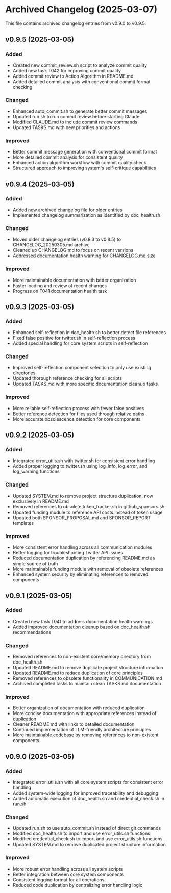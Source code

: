# Archived Changelog (2025-03-07)

This file contains archived changelog entries from v0.9.0 to v0.9.5.

## v0.9.5 (2025-03-05)

### Added
- Created new commit_review.sh script to analyze commit quality
- Added new task T042 for improving commit quality
- Added commit review to Action Algorithm in README.md
- Added detailed commit analysis with conventional commit format checking

### Changed
- Enhanced auto_commit.sh to generate better commit messages
- Updated run.sh to run commit review before starting Claude
- Modified CLAUDE.md to include commit review commands
- Updated TASKS.md with new priorities and actions

### Improved
- Better commit message generation with conventional commit format
- More detailed commit analysis for consistent quality
- Enhanced action algorithm workflow with commit quality check
- Structured approach to improving system's self-critique capabilities

## v0.9.4 (2025-03-05)

### Added
- Added new archived changelog file for older entries
- Implemented changelog summarization as identified by doc_health.sh

### Changed
- Moved older changelog entries (v0.8.3 to v0.8.5) to CHANGELOG_20250305.md archive
- Cleaned up CHANGELOG.md to focus on recent versions
- Addressed documentation health warning for CHANGELOG.md size

### Improved
- More maintainable documentation with better organization
- Faster loading and review of recent changes
- Progress on T041 documentation health task

## v0.9.3 (2025-03-05)

### Added
- Enhanced self-reflection in doc_health.sh to better detect file references
- Fixed false positive for twitter.sh in self-reflection process
- Added special handling for core system scripts in self-reflection

### Changed
- Improved self-reflection component selection to only use existing directories
- Updated thorough reference checking for all scripts
- Updated TASKS.md with more specific documentation cleanup tasks

### Improved
- More reliable self-reflection process with fewer false positives
- Better reference detection for files used through relative paths
- More accurate obsolescence detection for core components

## v0.9.2 (2025-03-05)

### Added
- Integrated error_utils.sh with twitter.sh for consistent error handling
- Added proper logging to twitter.sh using log_info, log_error, and log_warning functions

### Changed
- Updated SYSTEM.md to remove project structure duplication, now exclusively in README.md
- Removed references to obsolete token_tracker.sh in github_sponsors.sh
- Updated funding module to reference API costs instead of token usage
- Updated both SPONSOR_PROPOSAL.md and SPONSOR_REPORT templates

### Improved
- More consistent error handling across all communication modules
- Better logging for troubleshooting Twitter API issues
- Reduced documentation duplication by referencing README.md as single source of truth
- More maintainable funding module with removal of obsolete references
- Enhanced system security by eliminating references to removed components

## v0.9.1 (2025-03-05)

### Added
- Created new task T041 to address documentation health warnings
- Added improved documentation cleanup based on doc_health.sh recommendations

### Changed
- Removed references to non-existent core/memory directory from doc_health.sh
- Updated README.md to remove duplicate project structure information
- Updated README.md to reduce duplication of core principles
- Removed references to obsolete functionality in COMMUNICATION.md
- Archived completed tasks to maintain clean TASKS.md documentation

### Improved
- Better organization of documentation with reduced duplication
- More concise documentation with appropriate references instead of duplication
- Cleaner README.md with links to detailed documentation
- Continued implementation of LLM-friendly architecture principles
- More maintainable codebase by removing references to non-existent components

## v0.9.0 (2025-03-05)

### Added
- Integrated error_utils.sh with all core system scripts for consistent error handling
- Added system-wide logging for improved traceability and debugging
- Added automatic execution of doc_health.sh and credential_check.sh in run.sh

### Changed
- Updated run.sh to use auto_commit.sh instead of direct git commands
- Modified doc_health.sh to import and use error_utils.sh functions
- Modified credential_check.sh to import and use error_utils.sh functions
- Updated SYSTEM.md to remove duplicated project structure information

### Improved
- More robust error handling across all system scripts
- Better integration between core system components
- Consistent logging format for all operations
- Reduced code duplication by centralizing error handling logic